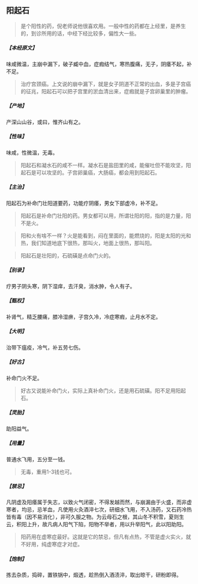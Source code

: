 ## 阳起石

> 是个阳性的药，倪老师说他很喜欢用。一般中性的药都在上经里，是养生的，到诊所用的话，中经下经比较多，偏性大一些。

##### 【本经原文】
味咸微温，主崩中漏下，破子臧中血，症瘕结气，寒热腹痛，无子，阴痿不起，补不足。

> 治疗宫颈癌。上文说的崩中漏下，就是女子阴道不正常的出血，多是子宫癌的征兆，阳起石可以把子宫里的淤血清出来，症瘕就是子宫卵巢里的肿瘤。

##### 【产地】
产深山山谷，或曰，惟齐山有之。
##### 【性味】
味咸，性微温，无毒。

> 阳起石和凝水石的咸不一样。凝水石是盐田里的咸，能催吐但不能攻坚，阳起石是可以攻坚的。子宫卵巢癌，大肠癌，都会用到阳起石。

##### 【主治】
阳起石为补命门壮阳道要药，功能疗阴痿，男女下部虚冷，补不足。

> 阳起石是补命门壮阳的药。男女都可以用，所谓壮阳的阳，指的是力量，阳不是火。

> 阳和火有啥不一样？火是能看到，闷在里面的，能燃烧的，阳是太阳的光和热，我们知道地底下很热，那叫火，地面上很热，那叫阳。

> 阳起石是壮阳的，石硫磺是点命门火的。

##### 【别录】
疗男子阴头寒，阴下湿痒，去汗臭，消水肿，令人有子。
##### 【甄权】
补肾气，精乏腰痛，膝冷湿痹，子宫久冷，冷症寒瘕，止月水不定。
##### 【大明】
治带下瘟疫，冷气，补五劳七伤。
##### 【好古】
补命门火不足。

> 好古又说能补命门火，实际上真补命门火，还是用石硫磺。阳不足用阳起石。

##### 【灵胎】
助阳益气。
##### 【用量】
普通水飞用，五分至一钱。

> 无毒，重用1-3钱也可。

##### 【禁忌】
凡阴虚及阳痿属于失志，以致火气闭密，不得发越而然，与崩漏由于火盛，而非虚寒者，均忌，忌羊血，凡使用火灸酒淬七次，研细水飞用，不入汤药，又石药冷热皆有毒（因不易消化），非可久服之物。为云母石之根，其山冬不积雪，夏则生云，积阳上升，故凡病人阳气下陷，阳物不举者，用以升举阳气，此以阳助阳。

> 阳药用在虚寒症最好。这就是它的禁忌，但凡有点热，不管是虚火实火，就不好用，纯虚寒症才对症。

##### 【炮制】
拣去杂质，捣碎，置铁锅中，煅透，趁热倒入酒渍淬，取出晾干，研粉即得。